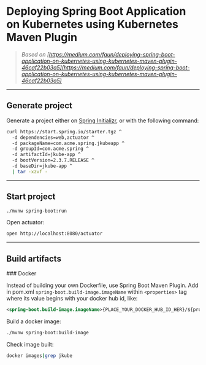 # Deploying Spring Boot Application on Kubernetes using Kubernetes Maven Plugin

> _Based on [https://medium.com/faun/deploying-spring-boot-application-on-kubernetes-using-kubernetes-maven-plugin-46caf22b03a5](https://medium.com/faun/deploying-spring-boot-application-on-kubernetes-using-kubernetes-maven-plugin-46caf22b03a5)_

---
## Generate project

Generate a project either on [Spring Initializr](https://start.spring.io/), or with the following command:

```bash
curl https://start.spring.io/starter.tgz ^
  -d dependencies=web,actuator ^
  -d packageName=com.acme.spring.jkubeapp ^
  -d groupId=com.acme.spring ^
  -d artifactId=jkube-app ^
  -d bootVersion=2.3.7.RELEASE ^
  -d baseDir=jkube-app ^
  | tar -xzvf -
```

---

## Start project

```bash
./mvnw spring-boot:run
```

Open actuator:
```bash
open http://localhost:8080/actuator
```

---

## Build artifacts

### Docker

Instead of building your own Dockerfile, use Spring Boot Maven Plugin.
Add in pom.xml ```spring-boot.build-image.imageName``` within ```<properties>``` tag where its value begins with your docker hub id, like:
```xml
<spring-boot.build-image.imageName>{PLACE_YOUR_DOCKER_HUB_ID_HER}/${project.artifactId
```

Build a docker image:
```bash
./mvnw spring-boot:build-image
```

Check image built:
```bash
docker images|grep jkube
```






